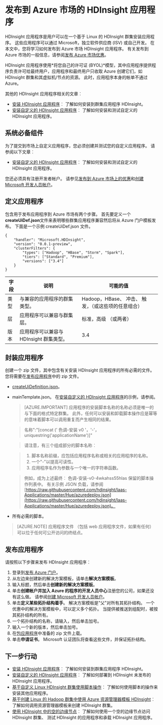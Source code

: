 <properties
    pageTitle="发布 HDInsight 应用程序 |Microsoft Azure"
    description="了解如何创建和发布 HDInsight 的应用程序。"
    services="hdinsight"
    documentationCenter=""
    authors="mumian"
    manager="jhubbard"
    editor="cgronlun"
    tags="azure-portal"/>

<tags
    ms.service="hdinsight"
    ms.devlang="na"
    ms.topic="hero-article"
    ms.tgt_pltfrm="na"
    ms.workload="big-data"
    ms.date="10/18/2016"
    ms.author="jgao"/>

# <a name="publish-hdinsight-applications-into-the-azure-marketplace"></a>发布到 Azure 市场的 HDInsight 应用程序

HDInsight 应用程序是用户可以在一个基于 Linux 的 HDInsight 群集安装应用程序。 这些应用程序可以通过 Microsoft，独立软件供应商 (ISV) 或自己开发。 在本文中，您将学习如何发布到 Azure 市场 HDInsight 应用程序。  有关发布到 Azure 市场的一般信息，请参阅[发布 Azure 市场优惠](../marketplace-publishing/marketplace-publishing-getting-started.md)。

HDInsight 应用程序使用*将您自己的许可证 (BYOL)*模型，其中应用程序提供程序负责许可给最终用户，应用程序和最终用户只收取 Azure 创建它们，如 HDInsight 群集和其虚拟机/节点的资源。 此时，应用程序本身的帐单不通过 Azure。

其他的 HDInsight 应用程序相关的文章︰

- [安装 HDInsight 应用程序](hdinsight-apps-install-applications.md)︰ 了解如何安装到群集应用程序 HDInsight。
- [安装自定义的 HDInsight 应用程序](hdinsight-apps-install-custom-applications.md)︰ 了解如何安装和测试自定义的 HDInsight 应用程序。

 
## <a name="prerequisites"></a>系统必备组件

为了提交到市场上自定义应用程序，您必须创建并测试您的自定义应用程序。 请参阅以下文章︰

- [安装自定义的 HDInsight 应用程序](hdinsight-apps-install-custom-applications.md)︰ 了解如何安装和测试自定义的 HDInsight 应用程序。

您还必须具有注册开发者帐户。 请参见[发布到 Azure 市场上的优惠](../marketplace-publishing/marketplace-publishing-getting-started.md)和[创建 Microsoft 开发人员帐户](../marketplace-publishing/marketplace-publishing-accounts-creation-registration.md)。

## <a name="define-application"></a>定义应用程序

包含用于发布应用程序到 Azure 市场有两个步骤。  首先要定义一个**createUiDef.json**文件来表明哪些群集应用程序兼容然后将从 Azure 门户模板发布。 下面是一个示例 createUiDef.json 文件。

    {
        "handler": "Microsoft.HDInsight",
        "version": "0.0.1-preview",
        "clusterFilters": {
            "types": ["Hadoop", "HBase", "Storm", "Spark"],
            "tiers": ["Standard", "Premium"],
            "versions": ["3.4"]
        }
    }


|字段  | 说明   | 可能的值|
|-------|---------------|----------------|
|类型  | 与兼容的应用程序的群集类型。    |Hadoop，HBase、 冲击、 触发，（或这些项的任意组合）|
|层  | 应用程序可以兼容与群集层。    |标准，高级 （或两者）|
|版本|  应用程序可以兼容与 HDInsight 群集类型。    |3.4|

## <a name="package-application"></a>封装应用程序

创建一个 zip 文件，其中包含有关安装 HDInsight 应用程序的所有必需的文件。 您将需要在[发布应用程序](#publish-application)中的 zip 文件。

- [createUiDefinition.json](#define-application)。
- mainTemplate.json。 在[安装自定义的 HDInsight 应用程序](hdinsight-apps-install-custom-applications.md)的示例，请参阅。

    >[AZURE.IMPORTANT] 应用程序的安装脚本名称的名称必须是唯一的与下面的格式特定群集。 此外，任何可以安装和卸载脚本操作应是幂等的意味着脚本可以调用重复而产生相同的结果。
    
    >   名称":"[concat (' 色调-安装 v0 '，'-'，uniquestring('applicationName')]"
        
    >请注意，有三个组成部分的脚本名称︰
        
    >   1. 脚本名称前缀，应包括应用程序名称或相关的应用程序的名称。
    >   2. 一个"-"以提高可读性。
    >   3. 应用程序名作为参数与一个唯一的字符串函数。

    >   例如，成为上述最终︰ 色调-安装-v0-4wkahss55hlas 保留的脚本操作列表中。 有关示例 JSON 负载，请参阅[https://raw.githubusercontent.com/hdinsight/Iaas-Applications/master/Hue/azuredeploy.json](https://raw.githubusercontent.com/hdinsight/Iaas-Applications/master/Hue/azuredeploy.json)。

- 所有必需的脚本。

> [AZURE.NOTE] 应用程序文件 （包括 web 应用程序文件，如果有任何） 可以位于任何可公开访问的终结点。

## <a name="publish-application"></a>发布应用程序

请按照以下步骤来发布 HDInsight 应用程序︰

1. 登录到[发布 Azure 门户](https://publish.windowsazure.com/)。
2. 从左边来创建新的解决方案模板，请单击**解决方案模板**。
3. 输入标题，然后单击**创建新的解决方案模板**。
3. 单击**创建帐户并加入 Azure 的程序的开发人员中心**注册您的公司，如果还没有这么做。  请参阅[创建 Microsoft 开发人员帐户](../marketplace-publishing/marketplace-publishing-accounts-creation-registration.md)。
4. 单击**定义某些拓扑结构着手**。 解决方案模板是"父"对所有其拓扑结构。 一个优惠中的解决方案模板中，可以定义多个拓扑。 当提供被推送到组配时，被按其拓扑结构的所有。 
4. 一个拓扑结构的名称，请输入，然后单击加号。
5. 输入一个新的版本，然后单击加号。
6. 在[包应用程序](#package-application)中准备的 zip 文件上载。  
7. 单击**申请证书**。 Microsoft 认证团队将查看这些文件，并保证拓扑结构。

## <a name="next-steps"></a>下一步行动

- [安装 HDInsight 应用程序](hdinsight-apps-install-applications.md)︰ 了解如何安装到群集应用程序 HDInsight。
- [安装自定义的 HDInsight 应用程序](hdinsight-apps-install-custom-applications.md)︰ 了解如何部署到 HDInsight 未发布的 HDInsight 应用程序。
- [基于自定义 Linux HDInsight 群集使用脚本操作](hdinsight-hadoop-customize-cluster-linux.md)︰ 了解如何使用脚本的操作来安装其他应用程序。
- [基于创建 Linux 的 Hadoop 群集中使用 Azure 资源管理器模板 HDInsight](hdinsight-hadoop-create-linux-clusters-arm-templates.md)︰ 了解如何调用资源管理器模板来创建 HDInsight 群集。
- [使用 HDInsight 中的空的边缘节点](hdinsight-apps-use-edge-node.md)︰ 了解如何使用一个空的边缘节点访问 HDInsight 群集、 测试 HDInsight 的应用程序和承载 HDInsight 应用程序。

